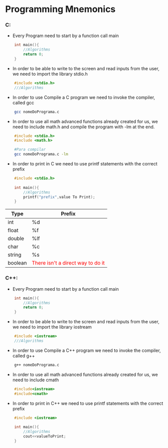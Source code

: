 # Programming Mnemonics

### C:
* Every Program need to start by a function call main
```c
    int main(){
        //Algorithms
        return 0;
    }
```
* In order to be able to write to the screen and read inputs from the user, we need to import the library stdio.h
```c
    #include <stdio.h>
    ///Algorithms
```
* In order to use Compile a C program we need to invoke the compiler, called gcc
```bash
    gcc nomeDoPrograma.c
```
* In order to use all math advanced functions already created for us, we need to include math.h and compile the program with -lm at the end.
```c
    #include <stdio.h>
    #include <math.h>
```
```bash
    #Para compilar
    gcc nomeDoPrograma.c -lm
```
* In order to print in C we need to use printf statements with the correct prefix
```c
    #include <stdio.h>
    
    int main(){
        //Algorithms
        printf("prefix",value To Print);
    }
```

| Type | Prefix |
| -------- | -------- |
| int     | %d     |
| float | %f |
| double | %lf |
| char | %c |
| string | %s |
| boolean | <span style="color:red">There isn't a direct way to do it</span> |


### C++:

* Every Program need to start by a function call main
```cpp
    int main(){
        //Algorithms
        return 0;
    }
```
* In order to be able to write to the screen and read inputs from the user, we need to import the library iostream
```cpp
    #include <iostream>
    ///Algorithms
```
* In order to use Compile a C++ program we need to invoke the compiler, called g++
```bash
    g++ nomeDoPrograma.c
```
* In order to use all math advanced functions already created for us, we need to include cmath
```cpp
    #include<iostream>
    #include<cmath>
```
* In order to print in C++ we need to use printf statements with the correct prefix
```cpp
    #include <iostream>
    
    int main(){
        //Algorithms
        cout<<valueToPrint;
    }
```